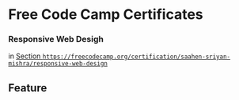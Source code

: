 # Free Code Camp Certificates

### Responsive Web Desigh

in [Section `https://freecodecamp.org/certification/saahen-sriyan-mishra/responsive-web-design`](#feature)

## Feature
